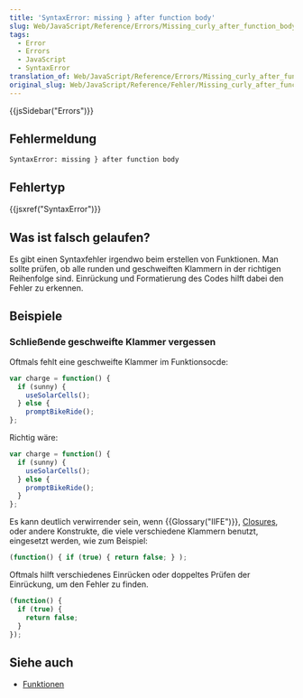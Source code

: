 ```yaml
---
title: 'SyntaxError: missing } after function body'
slug: Web/JavaScript/Reference/Errors/Missing_curly_after_function_body
tags:
  - Error
  - Errors
  - JavaScript
  - SyntaxError
translation_of: Web/JavaScript/Reference/Errors/Missing_curly_after_function_body
original_slug: Web/JavaScript/Reference/Fehler/Missing_curly_after_function_body
---
```

{{jsSidebar("Errors")}}

## Fehlermeldung

    SyntaxError: missing } after function body

## Fehlertyp

{{jsxref("SyntaxError")}}

## Was ist falsch gelaufen?

Es gibt einen Syntaxfehler irgendwo beim erstellen von Funktionen. Man sollte prüfen, ob alle runden und geschweiften Klammern in der richtigen Reihenfolge sind. Einrückung und Formatierung des Codes hilft dabei den Fehler zu erkennen.

## Beispiele

### Schließende geschweifte Klammer vergessen

Oftmals fehlt eine geschweifte Klammer im Funktionsocde:

```js example-bad
var charge = function() {
  if (sunny) {
    useSolarCells();
  } else {
    promptBikeRide();
};
```

Richtig wäre:

```js example-good
var charge = function() {
  if (sunny) {
    useSolarCells();
  } else {
    promptBikeRide();
  }
};
```

Es kann deutlich verwirrender sein, wenn {{Glossary("IIFE")}}, [Closures](/de/docs/Web/JavaScript/Closures), oder andere Konstrukte, die viele verschiedene Klammern benutzt, eingesetzt werden, wie zum Beispiel:

```js example-bad
(function() { if (true) { return false; } );
```

Oftmals hilft verschiedenes Einrücken oder doppeltes Prüfen der Einrückung, um den Fehler zu finden.

```js example-good
(function() {
  if (true) {
    return false;
  }
});
```

## Siehe auch

- [Funktionen](/de/docs/Web/JavaScript/Guide/Functions)
